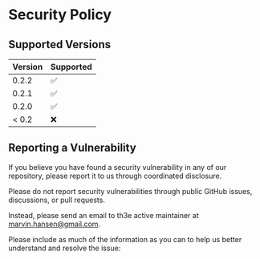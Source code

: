 # Security Policy

## Supported Versions

| Version | Supported          |
| ------- | ------------------ |
| 0.2.2   | :white_check_mark: |
| 0.2.1   | :white_check_mark: |
| 0.2.0   | :white_check_mark: |
| < 0.2   | :x:                |

## Reporting a Vulnerability

If you believe you have found a security vulnerability in any of our repository, please report it to us through coordinated disclosure.

Please do not report security vulnerabilities through public GitHub issues, discussions, or pull requests.

Instead, please send an email to th3e active maintainer at marvin.hansen@gmail.com.

Please include as much of the information as you can to help us better understand and resolve the issue:
